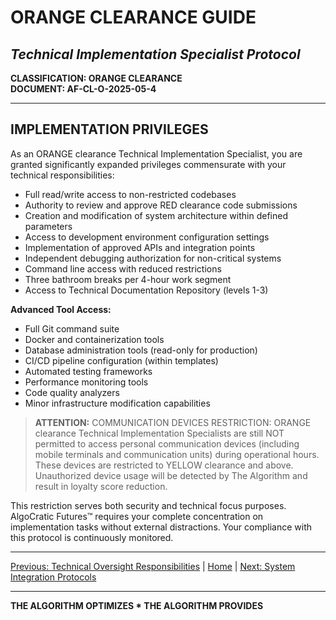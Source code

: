 # ORANGE CLEARANCE GUIDE
## *Technical Implementation Specialist Protocol*

**CLASSIFICATION: ORANGE CLEARANCE**  
**DOCUMENT: AF-CL-O-2025-05-4**

---

## IMPLEMENTATION PRIVILEGES

As an ORANGE clearance Technical Implementation Specialist, you are granted significantly expanded privileges commensurate with your technical responsibilities:

* Full read/write access to non-restricted codebases
* Authority to review and approve RED clearance code submissions
* Creation and modification of system architecture within defined parameters
* Access to development environment configuration settings
* Implementation of approved APIs and integration points
* Independent debugging authorization for non-critical systems
* Command line access with reduced restrictions
* Three bathroom breaks per 4-hour work segment
* Access to Technical Documentation Repository (levels 1-3)

**Advanced Tool Access:**
* Full Git command suite
* Docker and containerization tools
* Database administration tools (read-only for production)
* CI/CD pipeline configuration (within templates)
* Automated testing frameworks
* Performance monitoring tools
* Code quality analyzers
* Minor infrastructure modification capabilities

> **ATTENTION:** COMMUNICATION DEVICES RESTRICTION: ORANGE clearance Technical Implementation Specialists are still NOT permitted to access personal communication devices (including mobile terminals and communication units) during operational hours. These devices are restricted to YELLOW clearance and above. Unauthorized device usage will be detected by The Algorithm and result in loyalty score reduction.

This restriction serves both security and technical focus purposes. AlgoCratic Futures™ requires your complete concentration on implementation tasks without external distractions. Your compliance with this protocol is continuously monitored.

---

[Previous: Technical Oversight Responsibilities](oversight.md) | [Home](index.md) | [Next: System Integration Protocols](integration.md)

---

**THE ALGORITHM OPTIMIZES * THE ALGORITHM PROVIDES**